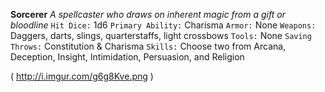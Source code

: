 __**Sorcerer**__
*A spellcaster who draws on inherent magic from a gift or bloodline*
`Hit Dice:` 1d6
`Primary Ability:` Charisma
`Armor:` None
`Weapons:` Daggers, darts, slings, quarterstaffs, light crossbows
`Tools:` None
`Saving Throws:` Constitution & Charisma
`Skills:` Choose two from Arcana, Deception, Insight, Intimidation, Persuasion, and Religion

( http://i.imgur.com/g6g8Kve.png )